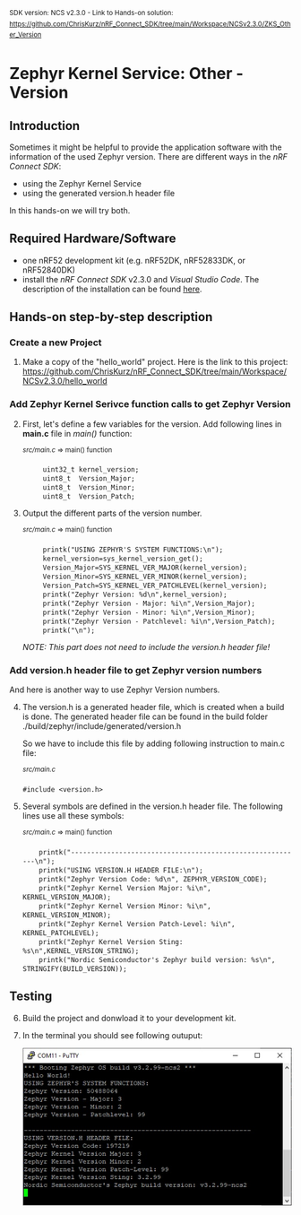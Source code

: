 <sup>SDK version: NCS v2.3.0  -  Link to Hands-on solution: https://github.com/ChrisKurz/nRF_Connect_SDK/tree/main/Workspace/NCSv2.3.0/ZKS_Other_Version</sup>

# Zephyr Kernel Service: Other - Version

## Introduction

Sometimes it might be helpful to provide the application software with the information of the used Zephyr version. There are different ways in the _nRF Connect SDK_:
- using the Zephyr Kernel Service
- using the generated version.h header file

In this hands-on we will try both. 

## Required Hardware/Software
- one nRF52 development kit (e.g. nRF52DK, nRF52833DK, or nRF52840DK)
- install the _nRF Connect SDK_ v2.3.0 and _Visual Studio Code_. The description of the installation can be found [here](https://developer.nordicsemi.com/nRF_Connect_SDK/doc/2.3.0/nrf/getting_started/assistant.html#).

## Hands-on step-by-step description 

### Create a new Project

1) Make a copy of the "hello_world" project. Here is the link to this project: https://github.com/ChrisKurz/nRF_Connect_SDK/tree/main/Workspace/NCSv2.3.0/hello_world

### Add Zephyr Kernel Serivce function calls to get Zephyr Version

2) First, let's define a few variables for the version. Add following lines in __main.c__ file in _main()_ function:

	<sup>_src/main.c_ => main() function</sup>   
  
            uint32_t kernel_version;
            uint8_t  Version_Major;
            uint8_t  Version_Minor;
            uint8_t  Version_Patch;

3) Output the different parts of the version number. 

	<sup>_src/main.c_ => main() function</sup>   

            printk("USING ZEPHYR'S SYSTEM FUNCTIONS:\n");
            kernel_version=sys_kernel_version_get();
            Version_Major=SYS_KERNEL_VER_MAJOR(kernel_version);
            Version_Minor=SYS_KERNEL_VER_MINOR(kernel_version);
            Version_Patch=SYS_KERNEL_VER_PATCHLEVEL(kernel_version);
            printk("Zephyr Version: %d\n",kernel_version);
            printk("Zephyr Version - Major: %i\n",Version_Major);
            printk("Zephyr Version - Minor: %i\n",Version_Minor);
            printk("Zephyr Version - Patchlevel: %i\n",Version_Patch);
            printk("\n");

   _NOTE: This part does not need to include the version.h header file!_

### Add version.h header file to get Zephyr version numbers

And here is another way to use Zephyr Version numbers.

4) The version.h is a generated header file, which is created when a build is done. The generated header file can be found in the build folder ./build/zephyr/include/generated/version.h
   
   So we have to include this file by adding following instruction to main.c file:
   
	<sup>_src/main.c_</sup>   
   
       #include <version.h>   
   
5) Several symbols are defined in the version.h header file. The following lines use all these symbols:

	<sup>_src/main.c_ => main() function</sup>   

           printk("----------------------------------------------------------\n");
           printk("USING VERSION.H HEADER FILE:\n");
           printk("Zephyr Version Code: %d\n", ZEPHYR_VERSION_CODE);
           printk("Zephyr Kernel Version Major: %i\n", KERNEL_VERSION_MAJOR);
           printk("Zephyr Kernel Version Minor: %i\n", KERNEL_VERSION_MINOR);
           printk("Zephyr Kernel Version Patch-Level: %i\n", KERNEL_PATCHLEVEL);
           printk("Zephyr Kernel Version Sting: %s\n",KERNEL_VERSION_STRING);
           printk("Nordic Semiconductor's Zephyr build version: %s\n", STRINGIFY(BUILD_VERSION));

## Testing
6) Build the project and donwload it to your development kit. 
7) In the terminal you should see following outuput:

   ![image](images/ZKS_Other_01_version.jpg)
